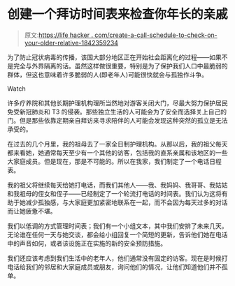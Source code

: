 # 创建一个拜访时间表来检查你年长的亲戚

> 原文:[https://life hacker . com/create-a-call-schedule-to-check-on-your-older-relative-1842359234](https://lifehacker.com/create-a-call-schedule-to-check-on-your-elderly-relativ-1842359234)

为了防止冠状病毒的传播，该国大部分地区正在开始社会距离化的过程——如果不是完全与外界隔离的话。虽然这样做很重要，特别是为了保护我们人口中最脆弱的群体，但这也意味着许多脆弱的人(即老年人)可能很快就会与孤独作斗争。

Watch

许多疗养院和其他长期护理机构理所当然地对游客关闭大门，尽最大努力保护居民免受新冠肺炎和 T3 的侵袭。那些独立生活的人可能会为了安全而选择关上自己的门。但是那些依靠定期亲自拜访来寻求陪伴的人可能会发现这种突然的孤立是无法承受的。

在过去的几个月里，我的祖母去了一家全日制护理机构。从那以后，我的祖父每天都来看她，她通常每天至少有一个其他的访客，包括我的直系亲属和该地区的一些大家庭成员。但是现在，那是不可能的。所以在我家，我们制定了一个电话日程表。

我的祖父将继续每天给她打电话，而我们其他人——我、我妈妈、我哥哥、我姑姑和我祖母的侄女和侄子——已经制定了一个轮流打电话的时间表。我们认为这将有助于她减少孤独感，与大家庭更加紧密地联系在一起，而不会因为每天过多的对话而让她疲惫不堪。

我们以低调的方式管理时间表；我们有一个小组文本，其中我们安排了未来几天。无论谁在任何一天与她交谈，都会给小组回复一个简短的更新，告诉他们她在电话中的声音如何，或者该设施正在实施的新的安全预防措施。

我们还应该考虑到我们生活中的老年人，他们通常没有固定的访客。现在是时候打电话给我们的邻居和大家庭成员或朋友，询问他们的情况，让他们知道他们并不孤单。